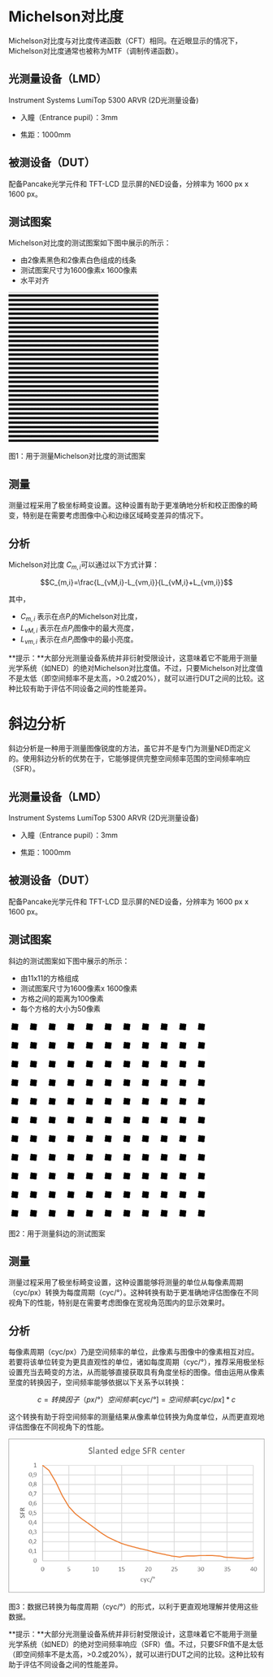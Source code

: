 # Michelson对比度

Michelson对比度与对比度传递函数（CFT）相同。在近眼显示的情况下，Michelson对比度通常也被称为MTF（调制传递函数）。



## 光测量设备（LMD）

Instrument Systems LumiTop 5300 ARVR (2D光测量设备)

- 入瞳（Entrance pupil）：3mm

- 焦距：1000mm



## **被测设备（DUT）**

配备Pancake光学元件和 TFT-LCD 显示屏的NED设备，分辨率为 1600 px x 1600 px。



## 测试图案

Michelson对比度的测试图案如下图中展示的所示：

- 由2像素黑色和2像素白色组成的线条
- 测试图案尺寸为1600像素x 1600像素
- 水平对齐

![image-20240718142333190](assets/image-20240718142333190.png)

图1：用于测量Michelson对比度的测试图案



## 测量

测量过程采用了极坐标畸变设置。这种设置有助于更准确地分析和校正图像的畸变，特别是在需要考虑图像中心和边缘区域畸变差异的情况下。



## 分析

Michelson对比度 $C_{m,i}$可以通过以下方式计算：
```math
C_{m,i}=\frac{L_{vM,i}-L_{vm,i}}{L_{vM,i}+L_{vm,i}}
```
其中，

- $C_{m,i}$ 表示在点$P_i$的Michelson对比度，
- $L_{vM,i}$ 表示在点$P_i$图像中的最大亮度，
- $L_{vm,i}$ 表示在点$P_i$图像中的最小亮度。



**提示：**大部分光测量设备系统并非衍射受限设计，这意味着它不能用于测量光学系统（如NED）的绝对Michelson对比度值。不过，只要Michelson对比度值不是太低（即空间频率不是太高，>0.2或20%），就可以进行DUT之间的比较。这种比较有助于评估不同设备之间的性能差异。



# 斜边分析

斜边分析是一种用于测量图像锐度的方法，虽它并不是专门为测量NED而定义的。使用斜边分析的优势在于，它能够提供完整空间频率范围的空间频率响应（SFR）。



## 光测量设备（LMD）

Instrument Systems LumiTop 5300 ARVR (2D光测量设备)

- 入瞳（Entrance pupil）：3mm

- 焦距：1000mm



## **被测设备（DUT）**

配备Pancake光学元件和 TFT-LCD 显示屏的NED设备，分辨率为 1600 px x 1600 px。



## 测试图案

斜边的测试图案如下图中展示的所示：

- 由11x11的方格组成
- 测试图案尺寸为1600像素x 1600像素
- 方格之间的距离为100像素
- 每个方格的大小为50像素

![image-20240718143936287](assets/image-20240718143936287.png)

图2：用于测量斜边的测试图案



## 测量

测量过程采用了极坐标畸变设置，这种设置能够将测量的单位从每像素周期（cyc/px）转换为每度周期（cyc/°）。这种转换有助于更准确地评估图像在不同视角下的性能，特别是在需要考虑图像在宽视角范围内的显示效果时。



## 分析

每像素周期（cyc/px）乃是空间频率的单位，此像素与图像中的像素相互对应。若要将该单位转变为更具直观性的单位，诸如每度周期（cyc/°），推荐采用极坐标设置充当去畸变的方法，从而能够直接获取具有角度坐标的图像。借由运用从像素至度的转换因子，空间频率能够依据以下关系予以转换：
```math
c=转换因子（px/°）
空间频率 [cyc/°] = 空间频率 [cyc/px] * c
```

这个转换有助于将空间频率的测量结果从像素单位转换为角度单位，从而更直观地评估图像在不同视角下的性能。

![image-20240718144921137](assets/image-20240718144921137.png)

图3：数据已转换为每度周期（cyc/°）的形式，以利于更直观地理解并使用这些数据。



**提示：**大部分光测量设备系统并非衍射受限设计，这意味着它不能用于测量光学系统（如NED）的绝对空间频率响应（SFR）值。不过，只要SFR值不是太低（即空间频率不是太高，>0.2或20%），就可以进行DUT之间的比较。这种比较有助于评估不同设备之间的性能差异。

